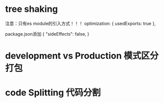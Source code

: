 # tree shaking
注意：只有es module的引入方式！！！
optimization: {
    usedExports: true
  },

  package.json添加
  {
    "sideEffects": false,
  }


  # development vs Production 模式区分打包

  # code Splitting 代码分割